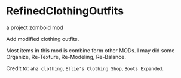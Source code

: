 # RefinedClothingOutfits
a project zomboid mod

Add modified clothing outfits.

Most items in this mod is combine form other MODs.
I may did some Organize, Re-Texture, Re-Modeling, Re-Balance.

Credit to: `ahz clothing`, `Ellie's Clothing Shop`, `Boots Expanded`.
